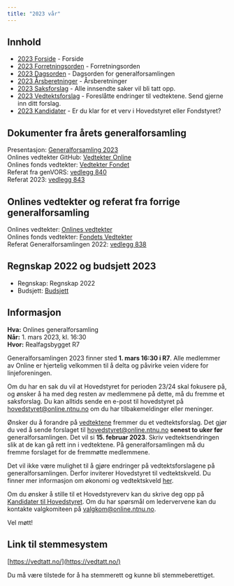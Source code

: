 ```yaml
---
title: "2023 vår"
---
```


## Innhold
* [2023 Forside](/generalforsamlingen/genfors2023v)   - Forside
* [2023 Forretningsorden](/generalforsamlingen/genfors2023v/forretningsorden) - Forretningsorden
* [2023 Dagsorden](/generalforsamlingen/genfors2023v/dagsorden) - Dagsorden for generalforsamlingen
* [2023 Årsberetninger](/generalforsamlingen/genfors2023v/aarsberetninger) - Årsberetninger
* [2023 Saksforslag](/generalforsamlingen/genfors2023v/saksforslag) - Alle innsendte saker vil bli tatt opp.
* [2023 Vedtektsforslag](/generalforsamlingen/genfors2023v/vedtekstforslag) - Foreslåtte endringer til vedtektene. Send gjerne inn ditt forslag.
* [2023 Kandidater](/generalforsamlingen/genfors2023v/valg) - Er du klar for et verv i Hovedstyret eller Fondstyret? 

## Dokumenter fra årets generalforsamling
Presentasjon: [Generalforsamling 2023](https://docs.google.com/presentation/d/17-HMuvhAHn0pFBuJEWHEe1OR3LuXiJ1LsygS1bGVNrw/edit?usp=sharing)  
Onlines vedtekter GitHub: [Vedtekter Online](https://github.com/dotkom/Onlines_Vedtekter/blob/master/vedtekter.adoc)    
Onlines fonds vedtekter:  [Vedtekter Fondet](https://github.com/dotkom/Onlines_Fond_Vedtekter/blob/master/vedtekter.adoc)  
Referat fra genVORS: [vedlegg 840](/attachments/840-Referat_genVORS_1.pdf)  
Referat 2023:  [vedlegg 843](/attachments/843-Referat_Onlines_generalforsamlingV2023.pdf)	

## Onlines vedtekter og referat fra forrige generalforsamling 
Onlines vedtekter: [Onlines vedtekter](https://github.com/dotkom/Onlines_Fond_Vedtekter/blob/master/vedtekter.adoc)  
Onlines fonds vedtekter: [Fondets Vedtekter](https://github.com/dotkom/Onlines_Fond_Vedtekter/blob/master/vedtekter.adoc)   
Referat Generalforsamlingen 2022: [vedlegg 838](/attachments/838-Referat_Genfors_H2022_1.pdf)  

## Regnskap 2022 og budsjett 2023

- Regnskap:  Regnskap 2022 
- Budsjett: [Budsjett](https://docs.google.com/spreadsheets/d/1tkO_xNA-wblijGAgjgVx8fPuAHrAJnk1OtVUPp5Ul84/edit?usp=sharing) 

## Informasjon

**Hva:** Onlines generalforsamling  
**Når:** 1. mars 2023, kl. 16:30  
**Hvor:** Realfagsbygget R7  

Generalforsamlingen 2023 finner sted **1. mars 16:30 i R7**. Alle medlemmer av Online er hjertelig velkommen til å delta og påvirke veien videre for linjeforeningen. 

Om du har en sak du vil at Hovedstyret for perioden 23/24 skal fokusere på, og ønsker å ha med deg resten av medlemmene på dette, må du fremme et saksforslag. Du kan alltids sende en e-post til hovedstyret på [hovedstyret@online.ntnu.no](mailto:hovedstyret@online.ntnu.no) om du har tilbakemeldinger eller meninger.

Ønsker du å forandre på [vedtektene](https://github.com/dotkom/Onlines_Vedtekter/blob/master/vedtekter.pdf) fremmer du et vedtektsforslag. Det gjør du ved å sende forslaget til [hovedstyret@online.ntnu.no](mailto:hovedstyret@online.ntnu.no) **senest to uker før** generalforsamlingen. Det vil si **15. februar 2023**. Skriv vedtektsendringen slik at de kan gå rett inn i vedtektene. På generalforsamlingen må du fremme forslaget for de fremmøtte medlemmene.

Det vil ikke være mulighet til å gjøre endringer på vedtektsforslagene på generalforsamlingen. Derfor inviterer Hovedstyret til vedtektskveld. Du finner mer informasjon om økonomi og vedtektskveld [her](/okogved/).

Om du ønsker å stille til et Hovedstyreverv kan du skrive deg opp på [Kandidater til Hovedstyret](/generalforsamlingen/genfors2023v/valg). Om du har spørsmål om ledervervene kan du kontakte valgkomiteen på [valgkom@online.ntnu.no](mailto:valgkom@online.ntnu.no).



Vel møtt!

## Link til stemmesystem

[https://vedtatt.no/](https://vedtatt.no/)

Du må være tilstede for å ha stemmerett og kunne bli stemmeberettiget.
